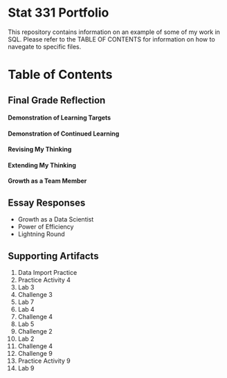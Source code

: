 # Stat 331 Portfolio

This repository contains information on an example of some of my work in SQL. Please refer to the TABLE OF CONTENTS for information on how to navegate to specific files. 

# Table of Contents 

## Final Grade Reflection

#### Demonstration of Learning Targets

#### Demonstration of Continued Learning

#### Revising My Thinking

#### Extending My Thinking

#### Growth as a Team Member

## Essay Responses

* Growth as a Data Scientist
* Power of Efficiency
* Lightning Round

## Supporting Artifacts 

1. Data Import Practice
2. Practice Activity 4
3. Lab 3
4. Challenge 3
5. Lab 7
6. Lab 4 
7. Challenge 4
8. Lab 5
9. Challenge 2
10. Lab 2
11. Challenge 4
12. Challenge 9
13. Practice Activity 9
14. Lab 9
